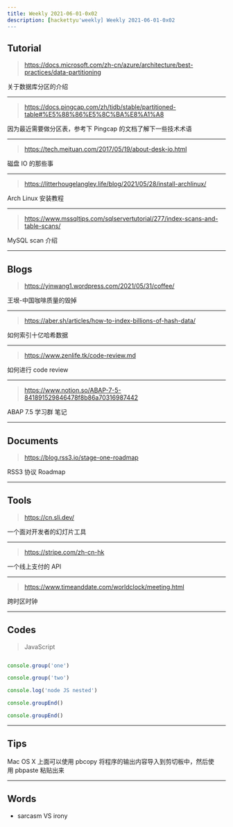 ```yaml
---
title: Weekly 2021-06-01-0x02
description: [hackettyu'weekly] Weekly 2021-06-01-0x02
---
```


## Tutorial

> https://docs.microsoft.com/zh-cn/azure/architecture/best-practices/data-partitioning

关于数据库分区的介绍

---

> https://docs.pingcap.com/zh/tidb/stable/partitioned-table#%E5%88%86%E5%8C%BA%E8%A1%A8

因为最近需要做分区表，参考下 Pingcap 的文档了解下一些技术术语

---

> https://tech.meituan.com/2017/05/19/about-desk-io.html

磁盘 IO 的那些事

---

> https://litterhougelangley.life/blog/2021/05/28/install-archlinux/

Arch Linux 安装教程

---

> https://www.mssqltips.com/sqlservertutorial/277/index-scans-and-table-scans/

MySQL scan 介绍

---

## Blogs

> https://yinwang1.wordpress.com/2021/05/31/coffee/

王垠-中国咖啡质量的毁掉

---

> https://aber.sh/articles/how-to-index-billions-of-hash-data/

如何索引十亿哈希数据

---

> https://www.zenlife.tk/code-review.md

如何进行 code review

---

> https://www.notion.so/ABAP-7-5-841891529846478f8b86a70316987442

ABAP 7.5 学习群 笔记

---

## Documents

> https://blog.rss3.io/stage-one-roadmap

RSS3 协议 Roadmap 

---

## Tools

> https://cn.sli.dev/

一个面对开发者的幻灯片工具

---

> https://stripe.com/zh-cn-hk

一个线上支付的 API

---

> https://www.timeanddate.com/worldclock/meeting.html

跨时区时钟

---

## Codes

> JavaScript

```javascript

console.group('one')

console.group('two')

console.log('node JS nested')

console.groupEnd()

console.groupEnd()

```

---

## Tips

Mac OS X 上面可以使用 pbcopy 将程序的输出内容导入到剪切板中，然后使用 pbpaste 粘贴出来

---

## Words

- sarcasm VS irony
